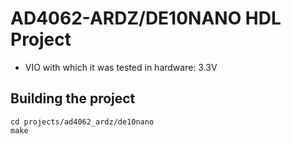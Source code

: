 <!-- no_build_example, no_dts, no_no_os -->

# AD4062-ARDZ/DE10NANO HDL Project

- VIO with which it was tested in hardware: 3.3V

## Building the project

```
cd projects/ad4062_ardz/de10nano
make
```

